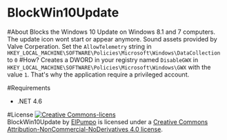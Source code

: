 # BlockWin10Update

#About
Blocks the Windows 10 Update on Windows 8.1 and 7 computers. The update icon wont start or appear anymore.
Sound assets provided by Valve Corperation.
Set the `AllowTelemetry` string in `HKEY_LOCAL_MACHINE\SOFTWARE\Policies\Microsoft\Windows\DataCollection` to `0`
#How?
Creates a DWORD in your registry named `DisableGWX` in `HKEY_LOCAL_MACHINE\SOFTWARE\Policies\Microsoft\Windows\GWX` with the value `1`. That's why the application require a privileged account.

#Requirements
+ .NET 4.6

#License
<a rel="license" href="http://creativecommons.org/licenses/by-nc-nd/4.0/"><img alt="Creative Commons-licens" style="border-width:0" src="https://i.creativecommons.org/l/by-nc-nd/4.0/88x31.png" /></a><br /><span xmlns:dct="http://purl.org/dc/terms/" property="dct:title">BlockWin10Update</span> by <a xmlns:cc="http://creativecommons.org/ns#" href="http://hif.ddns.net/project/hif-client" property="cc:attributionName" rel="cc:attributionURL">ElPumpo</a> is licensed under a <a rel="license" href="http://creativecommons.org/licenses/by-nc-nd/4.0/">Creative Commons Attribution-NonCommercial-NoDerivatives 4.0 license</a>.
